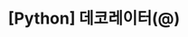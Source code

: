 ---
layout: single
title:  "[Python] 데코레이터(@)"
typora-root-url: ../
categories: Python
tag: [Python, Algorithm]
author_profile: false
sidebar:
    nav: 'counts'
search: true
use_math: true
redirect_from:
  - /python/decorator
published: false
---